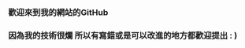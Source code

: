 ### 歡迎來到我的網站的GitHub
### 因為我的技術很爛 所以有寫錯或是可以改進的地方都歡迎提出 : )

<!--
**Pikacnu/Pikacnu** is a ✨ _special_ ✨ repository because its `README.md` (this file) appears on your GitHub profile.


-->
